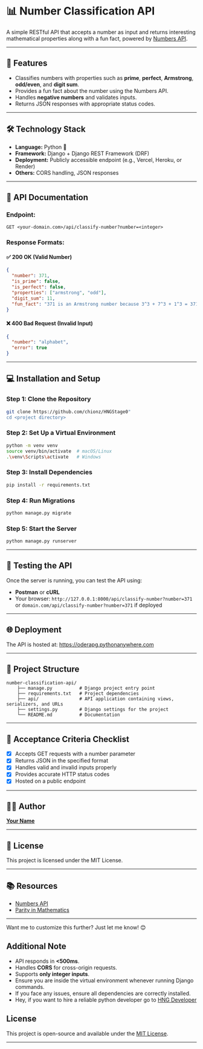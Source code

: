 # 📊 Number Classification API  

A simple RESTful API that accepts a number as input and returns interesting mathematical properties along with a fun fact, powered by [Numbers API](http://numbersapi.com/#42).  

---

## 🚀 Features  
- Classifies numbers with properties such as **prime**, **perfect**, **Armstrong**, **odd/even**, and **digit sum**.  
- Provides a fun fact about the number using the Numbers API.  
- Handles **negative numbers** and validates inputs.  
- Returns JSON responses with appropriate status codes.  

---

## 🛠️ Technology Stack  
- **Language:** Python 🐍  
- **Framework:** Django + Django REST Framework (DRF)  
- **Deployment:** Publicly accessible endpoint (e.g., Vercel, Heroku, or Render)  
- **Others:** CORS handling, JSON responses  

---

## 📢 API Documentation  

### **Endpoint:**  
`GET <your-domain.com>/api/classify-number?number=<integer>`  

### **Response Formats:**  

#### ✅ **200 OK (Valid Number)**  
```json
{
  "number": 371,
  "is_prime": false,
  "is_perfect": false,
  "properties": ["armstrong", "odd"],
  "digit_sum": 11,
  "fun_fact": "371 is an Armstrong number because 3^3 + 7^3 + 1^3 = 371"
}
```

#### ❌ **400 Bad Request (Invalid Input)**  
```json
{
  "number": "alphabet",
  "error": true
}
```

---

## 💻 Installation and Setup  

### **Step 1: Clone the Repository**  
```bash
git clone https://github.com/chionz/HNGStage0"
cd <project directory>
```

### **Step 2: Set Up a Virtual Environment**  
```bash
python -m venv venv
source venv/bin/activate  # macOS/Linux
.\venv\Scripts\activate   # Windows
```

### **Step 3: Install Dependencies**  
```bash
pip install -r requirements.txt
```

### **Step 4: Run Migrations**  
```bash
python manage.py migrate
```

### **Step 5: Start the Server**  
```bash
python manage.py runserver
```

---

## 🧪 Testing the API  

Once the server is running, you can test the API using:  
- **Postman** or **cURL**  
- Your browser: `http://127.0.0.1:8000/api/classify-number?number=371` 
 or `domain.com/api/classify-number?number=371` if deployed 

---

## 🌐 Deployment  

The API is hosted at: https://oderapg.pythonanywhere.com

---

## 📝 Project Structure  
```
number-classification-api/
    ├── manage.py          # Django project entry point
    ├── requirements.txt   # Project dependencies
    ├── api/               # API application containing views, serializers, and URLs
    ├── settings.py        # Django settings for the project
    └── README.md          # Documentation
```

---

## 🚦 Acceptance Criteria Checklist  

- [x] Accepts GET requests with a number parameter  
- [x] Returns JSON in the specified format  
- [x] Handles valid and invalid inputs properly  
- [x] Provides accurate HTTP status codes  
- [x] Hosted on a public endpoint  

---

## 🧑‍💻 Author  
**[Your Name](https://github.com/chionz)**  

---

## 📄 License  
This project is licensed under the MIT License.  

---

## 📚 Resources  
- [Numbers API](http://numbersapi.com/#42)  
- [Parity in Mathematics](https://en.wikipedia.org/wiki/Parity_(mathematics))  

---

Want me to customize this further? Just let me know! 😊
## Additional Note

- API responds in **<500ms**.
- Handles **CORS** for cross-origin requests.
- Supports **only integer inputs**.
- Ensure you are inside the virtual environment whenever running Django commands.
- If you face any issues, ensure all dependencies are correctly installed.
- Hey, if you want to hire a reliable python developer go to [HNG Developer](https://hng.tech/hire/python-developers)

## License

This project is open-source and available under the [MIT License](LICENSE).

---



